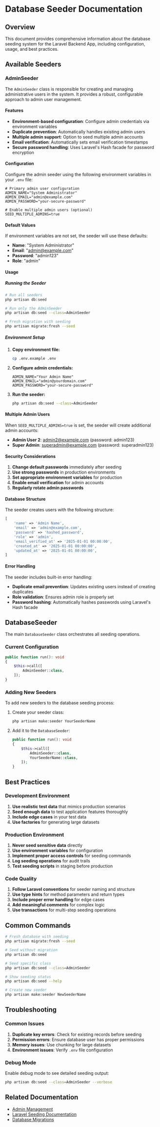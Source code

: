 # Database Seeder Documentation

## Overview

This document provides comprehensive information about the database seeding system for the Laravel Backend App, including configuration, usage, and best practices.

## Available Seeders

### AdminSeeder

The `AdminSeeder` class is responsible for creating and managing administrative users in the system. It provides a robust, configurable approach to admin user management.

#### Features

- **Environment-based configuration**: Configure admin credentials via environment variables
- **Duplicate prevention**: Automatically handles existing admin users
- **Multiple admin support**: Option to seed multiple admin accounts
- **Email verification**: Automatically sets email verification timestamps
- **Secure password handling**: Uses Laravel's Hash facade for password encryption

#### Configuration

Configure the admin seeder using the following environment variables in your `.env` file:

```env
# Primary admin user configuration
ADMIN_NAME="System Administrator"
ADMIN_EMAIL="admin@example.com"
ADMIN_PASSWORD="your-secure-password"

# Enable multiple admin users (optional)
SEED_MULTIPLE_ADMINS=true
```

#### Default Values

If environment variables are not set, the seeder will use these defaults:

- **Name**: "System Administrator"
- **Email**: "admin@example.com"
- **Password**: "admin123"
- **Role**: "admin"

#### Usage

##### Running the Seeder

```bash
# Run all seeders
php artisan db:seed

# Run only the AdminSeeder
php artisan db:seed --class=AdminSeeder

# Fresh migration with seeding
php artisan migrate:fresh --seed
```

##### Environment Setup

1. **Copy environment file:**
   ```bash
   cp .env.example .env
   ```

2. **Configure admin credentials:**
   ```env
   ADMIN_NAME="Your Admin Name"
   ADMIN_EMAIL="admin@yourdomain.com"
   ADMIN_PASSWORD="your-secure-password"
   ```

3. **Run the seeder:**
   ```bash
   php artisan db:seed --class=AdminSeeder
   ```

#### Multiple Admin Users

When `SEED_MULTIPLE_ADMINS=true` is set, the seeder will create additional admin accounts:

- **Admin User 2**: admin2@example.com (password: admin123)
- **Super Admin**: superadmin@example.com (password: superadmin123)

#### Security Considerations

1. **Change default passwords** immediately after seeding
2. **Use strong passwords** in production environments
3. **Set appropriate environment variables** for production
4. **Enable email verification** for admin accounts
5. **Regularly rotate admin passwords**

#### Database Structure

The seeder creates users with the following structure:

```php
[
    'name' => 'Admin Name',
    'email' => 'admin@example.com',
    'password' => 'hashed_password',
    'role' => 'admin',
    'email_verified_at' => '2025-01-01 00:00:00',
    'created_at' => '2025-01-01 00:00:00',
    'updated_at' => '2025-01-01 00:00:00',
]
```

#### Error Handling

The seeder includes built-in error handling:

- **Duplicate email prevention**: Updates existing users instead of creating duplicates
- **Role validation**: Ensures admin role is properly set
- **Password hashing**: Automatically hashes passwords using Laravel's Hash facade

## DatabaseSeeder

The main `DatabaseSeeder` class orchestrates all seeding operations.

### Current Configuration

```php
public function run(): void
{
    $this->call([
        AdminSeeder::class,
    ]);
}
```

### Adding New Seeders

To add new seeders to the database seeding process:

1. Create your seeder class:
   ```bash
   php artisan make:seeder YourSeederName
   ```

2. Add it to the `DatabaseSeeder`:
   ```php
   public function run(): void
   {
       $this->call([
           AdminSeeder::class,
           YourSeederName::class,
       ]);
   }
   ```

## Best Practices

### Development Environment

1. **Use realistic test data** that mimics production scenarios
2. **Seed enough data** to test application features thoroughly
3. **Include edge cases** in your test data
4. **Use factories** for generating large datasets

### Production Environment

1. **Never seed sensitive data** directly
2. **Use environment variables** for configuration
3. **Implement proper access controls** for seeding commands
4. **Log seeding operations** for audit trails
5. **Test seeding scripts** in staging before production

### Code Quality

1. **Follow Laravel conventions** for seeder naming and structure
2. **Use type hints** for method parameters and return types
3. **Include proper error handling** for edge cases
4. **Add meaningful comments** for complex logic
5. **Use transactions** for multi-step seeding operations

## Common Commands

```bash
# Fresh database with seeding
php artisan migrate:fresh --seed

# Seed without migration
php artisan db:seed

# Seed specific class
php artisan db:seed --class=AdminSeeder

# Show seeding status
php artisan db:seed --help

# Create new seeder
php artisan make:seeder NewSeederName
```

## Troubleshooting

### Common Issues

1. **Duplicate key errors**: Check for existing records before seeding
2. **Permission errors**: Ensure database user has proper permissions
3. **Memory issues**: Use chunking for large datasets
4. **Environment issues**: Verify `.env` file configuration

### Debug Mode

Enable debug mode to see detailed seeding output:

```bash
php artisan db:seed --class=AdminSeeder --verbose
```

## Related Documentation

- [Admin Management](admin-management.md)
- [Laravel Seeding Documentation](https://laravel.com/docs/seeding)
- [Database Migrations](https://laravel.com/docs/migrations)